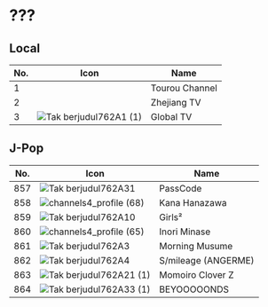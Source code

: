 # ???
## Local
No. | Icon | Name
-- | -- | --
1 | | Tourou Channel
2 | | Zhejiang TV
3 | ![Tak berjudul762A1 (1)](https://github.com/user-attachments/assets/d07647de-ce02-43dc-95b1-de5f09bf2173) | Global TV
## J-Pop
No. | Icon | Name
-- | -- | --
857 | ![Tak berjudul762A31](https://github.com/user-attachments/assets/919e2bc9-daf1-462c-9158-364431361124) | PassCode
858 | ![channels4_profile (68)](https://github.com/user-attachments/assets/1c00b5be-3c5b-49b9-9ad0-1578faa6b2bf) | Kana Hanazawa
859 | ![Tak berjudul762A10](https://github.com/user-attachments/assets/b8518a95-212f-478b-82ec-a142067e0222) | Girls²
860 | ![channels4_profile (65)](https://github.com/user-attachments/assets/e0b9c961-cace-49d1-bb2a-44f20bfb4653) | Inori Minase
861 | ![Tak berjudul762A3](https://github.com/user-attachments/assets/794438e3-ed98-4ccd-b8df-b6bc21fd1f44) | Morning Musume
862 | ![Tak berjudul762A4](https://github.com/user-attachments/assets/e17fad1e-dc15-4a56-b4bb-46df9d7577b3) | S/mileage (ANGERME)
863 | ![Tak berjudul762A21 (1)](https://github.com/user-attachments/assets/9f6aa415-0554-48c6-8e5d-2f43da09f920) | Momoiro Clover Z
864 | ![Tak berjudul762A33 (1)](https://github.com/user-attachments/assets/6d2cc05f-c65b-4301-ba35-6c45e0c333d0) | BEYOOOOONDS
